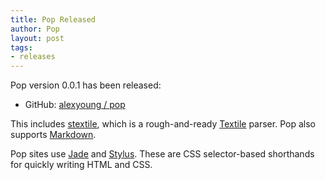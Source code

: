 ```yaml
---
title: Pop Released
author: Pop
layout: post
tags:
- releases
---
```


Pop version 0.0.1 has been released:

* GitHub: [alexyoung / pop](https://github.com/alexyoung/pop)

This includes [stextile](https://github.com/alexyoung/stextile), which is a rough-and-ready [Textile](http://www.textism.com/tools/textile/) parser.  Pop also supports [Markdown](http://daringfireball.net/projects/markdown/).

Pop sites use [Jade](http://jade-lang.com/) and [Stylus](http://learnboost.github.com/stylus/).  These are CSS selector-based shorthands for quickly writing HTML and CSS.


